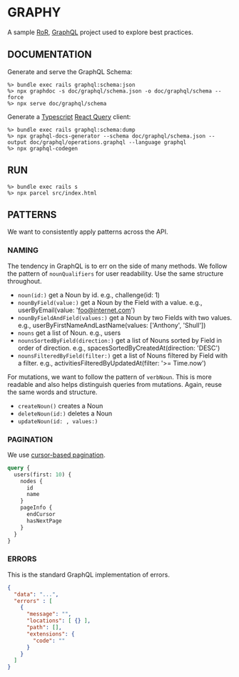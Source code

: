 # GRAPHY

A sample [RoR](https://rubyonrails.org), [GraphQL](https://graphql.org) project used to explore best practices.

## DOCUMENTATION

Generate and serve the GraphQL Schema:

```
%> bundle exec rails graphql:schema:json
%> npx graphdoc -s doc/graphql/schema.json -o doc/graphql/schema --force
%> npx serve doc/graphql/schema
```

Generate a [Typescript](https://www.typescriptlang.org) [React Query](https://react-query.tanstack.com) client:

```
%> bundle exec rails graphql:schema:dump
%> npx graphql-docs-generator --schema doc/graphql/schema.json --output doc/graphql/operations.graphql --language graphql
%> npx graphql-codegen
```

## RUN

```
%> bundle exec rails s
%> npx parcel src/index.html
```

## PATTERNS

We want to consistently apply patterns across the API.

### NAMING

The tendency in GraphQL is to err on the side of many methods.
We follow the pattern of `nounQualifiers` for user readability.
Use the same structure throughout.

* `noun(id:)` get a Noun by id. e.g., challenge(id: 1)
* `nounByField(value:)` get a Noun by the Field with a value. e.g., userByEmail(value: 'foo@internet.com')
* `nounByFieldAndField(values:)` get a Noun by two Fields with two values. e.g., userByFirstNameAndLastName(values: ['Anthony', 'Shull'])
* `nouns` get a list of Noun. e.g., users
* `nounsSortedByField(direction:)` get a list of Nouns sorted by Field in order of direction. e.g., spacesSortedByCreatedAt(direction: 'DESC')
* `nounsFilteredByField(filter:)` get a list of Nouns filtered by Field with a filter. e.g., activitiesFilteredByUpdatedAt(filter: '>= Time.now') 

For mutations, we want to follow the pattern of `verbNoun`.
This is more readable and also helps distinguish queries from mutations.
Again, reuse the same words and structure.

* `createNoun()` creates a Noun
* `deleteNoun(id:)` deletes a Noun
* `updateNoun(id: , values:)`

### PAGINATION

We use [cursor-based pagination](https://graphql-ruby.org/pagination/cursors.html).

```graphql
query {
  users(first: 10) {
    nodes {
      id
      name
    }
    pageInfo {
      endCursor
      hasNextPage
    }
  }
}
```

### ERRORS

This is the standard GraphQL implementation of errors.

```json
{
  "data": "...",
  "errors" : [
    {
      "message": "",
      "locations": [ {} ],
      "path": [],
      "extensions": {
        "code": ""
      }
    }
  ]
}
```
